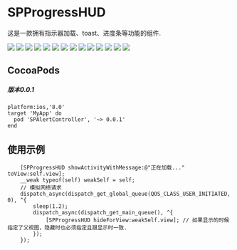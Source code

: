 # SPProgressHUD
这是一款拥有指示器加载、toast、进度条等功能的组件.

[![](https://raw.githubusercontent.com/wiki/leshengping/SPProgressHUD/Screetshots/1-small.png)](https://raw.githubusercontent.com/wiki/leshengping/SPProgressHUD/Screetshots/1.png)
[![](https://raw.githubusercontent.com/wiki/leshengping/SPProgressHUD/Screetshots/2-small.png)](https://raw.githubusercontent.com/wiki/leshengping/SPProgressHUD/Screetshots/2.png)
[![](https://raw.githubusercontent.com/wiki/乐升平/SPProgressHUD/Screetshots/3-small.png)](https://raw.githubusercontent.com/wiki/乐升平/SPProgressHUD/Screetshots/3.png)
[![](https://raw.githubusercontent.com/wiki/乐升平/SPProgressHUD/Screetshots/4-small.png)](https://raw.githubusercontent.com/wiki/乐升平/SPProgressHUD/Screetshots/4.png)
[![](https://raw.githubusercontent.com/wiki/乐升平/SPProgressHUD/Screetshots/5-small.png)](https://raw.githubusercontent.com/wiki/乐升平/SPProgressHUD/Screetshots/5.png)
[![](https://raw.githubusercontent.com/wiki/乐升平/SPProgressHUD/Screetshots/6-small.png)](https://raw.githubusercontent.com/wiki/乐升平/SPProgressHUD/Screetshots/6.png)
[![](https://raw.githubusercontent.com/wiki/乐升平/SPProgressHUD/Screetshots/7-small.png)](https://raw.githubusercontent.com/wiki/乐升平/SPProgressHUD/Screetshots/7.png)
[![](https://raw.githubusercontent.com/wiki/乐升平/SPProgressHUD/Screetshots/8-small.png)](https://raw.githubusercontent.com/wiki/乐升平/SPProgressHUD/Screetshots/8.png)
[![](https://raw.githubusercontent.com/wiki/乐升平/SPProgressHUD/Screetshots/9-small.png)](https://raw.githubusercontent.com/wiki/乐升平/SPProgressHUD/Screetshots/9.png)
[![](https://raw.githubusercontent.com/wiki/乐升平/SPProgressHUD/Screetshots/10-small.png)](https://raw.githubusercontent.com/wiki/乐升平/SPProgressHUD/Screetshots/10.png)
[![](https://raw.githubusercontent.com/wiki/乐升平/SPProgressHUD/Screetshots/11-small.png)](https://raw.githubusercontent.com/wiki/乐升平/SPProgressHUD/Screetshots/11.png)
[![](https://raw.githubusercontent.com/wiki/乐升平/SPProgressHUD/Screetshots/12-small.png)](https://raw.githubusercontent.com/wiki/乐升平/SPProgressHUD/Screetshots/12.png)
[![](https://raw.githubusercontent.com/wiki/乐升平/SPProgressHUD/Screetshots/13-small.png)](https://raw.githubusercontent.com/wiki/乐升平/SPProgressHUD/Screetshots/13.png)
[![](https://raw.githubusercontent.com/wiki/乐升平/SPProgressHUD/Screetshots/14-small.png)](https://raw.githubusercontent.com/wiki/乐升平/SPProgressHUD/Screetshots/14.png)

## CocoaPods
##### 版本0.0.1
```
platform:ios,'8.0'
target 'MyApp' do
  pod 'SPAlertController', '~> 0.0.1'
end
```
## 使用示例
```
    [SPProgressHUD showActivityWithMessage:@"正在加载..." toView:self.view];
    __weak typeof(self) weakSelf = self;
    // 模拟网络请求
    dispatch_async(dispatch_get_global_queue(QOS_CLASS_USER_INITIATED, 0), ^{
        sleep(1.2);
        dispatch_async(dispatch_get_main_queue(), ^{
            [SPProgressHUD hideForView:weakSelf.view]; // 如果显示的时候指定了父视图，隐藏时也必须指定且跟显示时一致.
        });
    });
```
